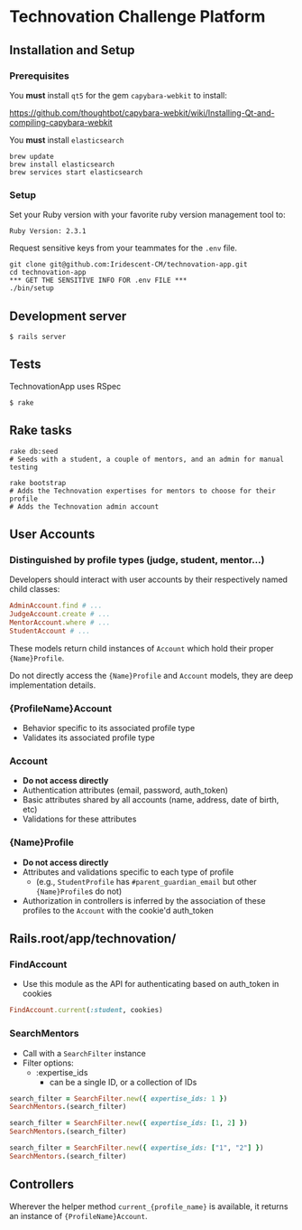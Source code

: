 # Technovation Challenge Platform

## Installation and Setup

### Prerequisites

You **must** install `qt5` for the gem `capybara-webkit` to install:

https://github.com/thoughtbot/capybara-webkit/wiki/Installing-Qt-and-compiling-capybara-webkit

You **must** install `elasticsearch`

```
brew update
brew install elasticsearch
brew services start elasticsearch
```

### Setup

Set your Ruby version with your favorite ruby version management tool to:

`Ruby Version: 2.3.1`

Request sensitive keys from your teammates for the `.env` file.

```
git clone git@github.com:Iridescent-CM/technovation-app.git
cd technovation-app
*** GET THE SENSITIVE INFO FOR .env FILE ***
./bin/setup
```

## Development server

```
$ rails server
```

## Tests

TechnovationApp uses RSpec

```
$ rake
```

## Rake tasks

```
rake db:seed 
# Seeds with a student, a couple of mentors, and an admin for manual testing
```

```
rake bootstrap
# Adds the Technovation expertises for mentors to choose for their profile
# Adds the Technovation admin account
```

## User Accounts

### Distinguished by profile types (judge, student, mentor...)

Developers should interact with user accounts by their respectively named child classes:

```ruby
AdminAccount.find # ...
JudgeAccount.create # ...
MentorAccount.where # ...
StudentAccount # ...
```

These models return child instances of `Account` which hold their proper `{Name}Profile`.

Do not directly access the `{Name}Profile` and `Account` models, they are deep implementation details.

### {ProfileName}Account

* Behavior specific to its associated profile type
* Validates its associated profile type

### Account

* **Do not access directly**
* Authentication attributes (email, password, auth_token)
* Basic attributes shared by all accounts (name, address, date of birth, etc)
* Validations for these attributes

### {Name}Profile

* **Do not access directly**
* Attributes and validations specific to each type of profile
  * (e.g., `StudentProfile` has `#parent_guardian_email` but other `{Name}Profile`s do not)
* Authorization in controllers is inferred by the association of these profiles to the `Account` with the cookie'd auth_token

## Rails.root/app/technovation/

### FindAccount

* Use this module as the API for authenticating based on auth_token in cookies

```ruby
FindAccount.current(:student, cookies)
```

### SearchMentors

* Call with a `SearchFilter` instance
* Filter options:
  * :expertise_ids
    * can be a single ID, or a collection of IDs

```ruby
search_filter = SearchFilter.new({ expertise_ids: 1 })
SearchMentors.(search_filter)

search_filter = SearchFilter.new({ expertise_ids: [1, 2] })
SearchMentors.(search_filter)

search_filter = SearchFilter.new({ expertise_ids: ["1", "2"] })
SearchMentors.(search_filter)
```

## Controllers

Wherever the helper method `current_{profile_name}` is available, it returns an instance of `{ProfileName}Account`.
